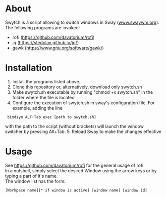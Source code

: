 # About
Swytch is a script allowing to switch windows in Sway (www.swaywm.org).
The following programs are invoked:
- rofi (https://github.com/davatorium/rofi)
- jq (https://stedolan.github.io/jq/)
- gawk (https://www.gnu.org/software/gawk/)

# Installation
1. Install the programs listed above.
2. Clone this repository or, alternatively, download only swytch.sh
3. Make swytch.sh executable by running "chmod +x swytch.sh" in the folder where the file is located
4. Configure the execution of swytch.sh in sway's configuration file. For example, adding the line
```
 bindsym ALT+Tab exec [path to swytch.sh]
```
with the path to the script (without brackets) will launch the window switcher by pressing Alt+Tab.
5. Reload Sway to make the changes effective

# Usage
See https://github.com/davatorium/rofi for the general usage of rofi.  
In a nutshell, simply select the desired Window using the arrow keys or by typing a part of it's name.  
The window list has the form:  
```
[Workpace name][* if window is active] [window name] [window id]
```
